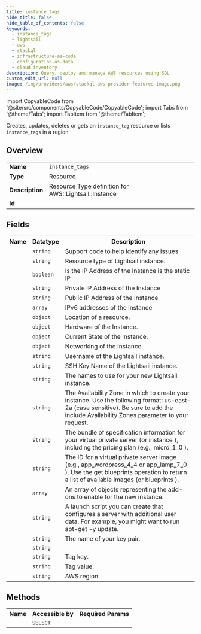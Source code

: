 ```yaml
---
title: instance_tags
hide_title: false
hide_table_of_contents: false
keywords:
  - instance_tags
  - lightsail
  - aws
  - stackql
  - infrastructure-as-code
  - configuration-as-data
  - cloud inventory
description: Query, deploy and manage AWS resources using SQL
custom_edit_url: null
image: /img/providers/aws/stackql-aws-provider-featured-image.png
---
```


import CopyableCode from '@site/src/components/CopyableCode/CopyableCode';
import Tabs from '@theme/Tabs';
import TabItem from '@theme/TabItem';

Creates, updates, deletes or gets an <code>instance_tag</code> resource or lists <code>instance_tags</code> in a region

## Overview
<table><tbody>
<tr><td><b>Name</b></td><td><code>instance_tags</code></td></tr>
<tr><td><b>Type</b></td><td>Resource</td></tr>
<tr><td><b>Description</b></td><td>Resource Type definition for AWS::Lightsail::Instance</td></tr>
<tr><td><b>Id</b></td><td><CopyableCode code="aws.lightsail.instance_tags" /></td></tr>
</tbody></table>

## Fields
<table><tbody><tr><th>Name</th><th>Datatype</th><th>Description</th></tr><tr><td><CopyableCode code="support_code" /></td><td><code>string</code></td><td>Support code to help identify any issues</td></tr>
<tr><td><CopyableCode code="resource_type" /></td><td><code>string</code></td><td>Resource type of Lightsail instance.</td></tr>
<tr><td><CopyableCode code="is_static_ip" /></td><td><code>boolean</code></td><td>Is the IP Address of the Instance is the static IP</td></tr>
<tr><td><CopyableCode code="private_ip_address" /></td><td><code>string</code></td><td>Private IP Address of the Instance</td></tr>
<tr><td><CopyableCode code="public_ip_address" /></td><td><code>string</code></td><td>Public IP Address of the Instance</td></tr>
<tr><td><CopyableCode code="ipv6_addresses" /></td><td><code>array</code></td><td>IPv6 addresses of the instance</td></tr>
<tr><td><CopyableCode code="location" /></td><td><code>object</code></td><td>Location of a resource.</td></tr>
<tr><td><CopyableCode code="hardware" /></td><td><code>object</code></td><td>Hardware of the Instance.</td></tr>
<tr><td><CopyableCode code="state" /></td><td><code>object</code></td><td>Current State of the Instance.</td></tr>
<tr><td><CopyableCode code="networking" /></td><td><code>object</code></td><td>Networking of the Instance.</td></tr>
<tr><td><CopyableCode code="user_name" /></td><td><code>string</code></td><td>Username of the Lightsail instance.</td></tr>
<tr><td><CopyableCode code="ssh_key_name" /></td><td><code>string</code></td><td>SSH Key Name of the Lightsail instance.</td></tr>
<tr><td><CopyableCode code="instance_name" /></td><td><code>string</code></td><td>The names to use for your new Lightsail instance.</td></tr>
<tr><td><CopyableCode code="availability_zone" /></td><td><code>string</code></td><td>The Availability Zone in which to create your instance. Use the following format: us-east-2a (case sensitive). Be sure to add the include Availability Zones parameter to your request.</td></tr>
<tr><td><CopyableCode code="bundle_id" /></td><td><code>string</code></td><td>The bundle of specification information for your virtual private server (or instance ), including the pricing plan (e.g., micro_1_0 ).</td></tr>
<tr><td><CopyableCode code="blueprint_id" /></td><td><code>string</code></td><td>The ID for a virtual private server image (e.g., app_wordpress_4_4 or app_lamp_7_0 ). Use the get blueprints operation to return a list of available images (or blueprints ).</td></tr>
<tr><td><CopyableCode code="add_ons" /></td><td><code>array</code></td><td>An array of objects representing the add-ons to enable for the new instance.</td></tr>
<tr><td><CopyableCode code="user_data" /></td><td><code>string</code></td><td>A launch script you can create that configures a server with additional user data. For example, you might want to run apt-get -y update.</td></tr>
<tr><td><CopyableCode code="key_pair_name" /></td><td><code>string</code></td><td>The name of your key pair.</td></tr>
<tr><td><CopyableCode code="instance_arn" /></td><td><code>string</code></td><td></td></tr>
<tr><td><CopyableCode code="tag_key" /></td><td><code>string</code></td><td>Tag key.</td></tr>
<tr><td><CopyableCode code="tag_value" /></td><td><code>string</code></td><td>Tag value.</td></tr>
<tr><td><CopyableCode code="region" /></td><td><code>string</code></td><td>AWS region.</td></tr>
</tbody></table>

## Methods

<table><tbody>
  <tr>
    <th>Name</th>
    <th>Accessible by</th>
    <th>Required Params</th>
  </tr>
  <tr>
    <td><CopyableCode code="view" /></td>
    <td><code>SELECT</code></td>
    <td><CopyableCode code="region" /></td>
  </tr>
</tbody></table>








